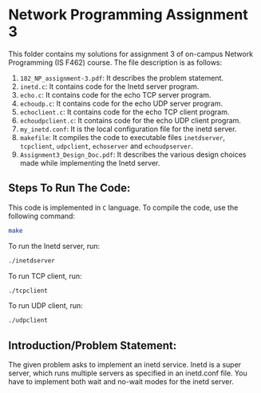 # Network Programming Assignment 3

This folder contains my solutions for assignment 3 of on-campus Network Programming (IS F462) course. The file description is as follows:

1. `182_NP_assignment-3.pdf`: It describes the problem statement.
2. `inetd.c`: It contains code for the Inetd server program.
3. `echo.c`: It contains code for the echo TCP server program.
4. `echoudp.c`: It contains code for the echo UDP server program.
5. `echoclient.c`: It contains code for the echo TCP client program.
6. `echoudpclient.c`: It contains code for the echo UDP client program.
7. `my_inetd.conf`: It is the local configuration file for the inetd server.
8. `makefile`: It compiles the code to executable files `inetdserver`, `tcpclient`, `udpclient`, `echoserver` and `echoudpserver`.
9. `Assignment3_Design_Doc.pdf`: It describes the various design choices made while implementing the Inetd server.

## Steps To Run The Code:
This code is implemented in `C` language. To compile the code, use the following command:
```sh
make
``` 
To run the Inetd server, run:
```sh
./inetdserver
```
To run TCP client, run:
```sh
./tcpclient
```
To run UDP client, run:
```sh
./udpclient
```

## Introduction/Problem Statement:

The given problem asks to implement an inetd service. Inetd is a super server, which runs multiple servers as specified in an inetd.conf file. You have to implement both wait and no-wait modes for the inetd server.

